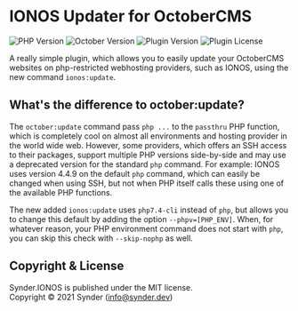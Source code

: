 IONOS Updater for OctoberCMS
============================

![PHP Version](https://img.shields.io/badge/PHP-7.2%2B-4f5b93?style=flat-square)
![October Version](https://img.shields.io/badge/OctoberCMS-2.0%2B-DB6A26?style=flat-square)
![Plugin Version](https://img.shields.io/github/v/release/SynderDEV/october-ionos-plugin?style=flat-square&label=Version)
![Plugin License](https://img.shields.io/github/license/SynderDEV/october-ionos-plugin?style=flat-square&label=License)

A really simple plugin, which allows you to easily update your OctoberCMS websites on php-restricted 
webhosting providers, such as IONOS, using the new command `ionos:update`.


What's the difference to october:update?
----------------------------------------

The `october:update` command pass `php ...` to the `passthru` PHP function, which is completely 
cool on almost all environments and hosting provider in the world wide web. However, some providers, 
which offers an SSH access to their packages, support multiple PHP versions side-by-side and may 
use a deprecated version for the standard `php` command. For example: IONOS uses version 4.4.9 on 
the default `php` command, which can easily be changed when using SSH, but not when PHP itself calls 
these using one of the available PHP functions.

The new added `ionos:update` uses `php7.4-cli` instead of `php`, but allows you to change this 
default by adding the option `--phpv=[PHP_ENV]`. When, for whatever reason, your PHP environment 
command does not start with `php`, you can skip this check with `--skip-nophp` as well. 


Copyright & License
-------------------

Synder.IONOS is published under the MIT license.<br />
Copyright © 2021 Synder (info@synder.dev)
